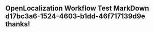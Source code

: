<properties
ms.topic="hero-topic"
ms.test1="hero-topic"
ms.test2="test"/>

## OpenLocalization Workflow Test MarkDown d17bc3a6-1524-4603-b1dd-46f717139d9e thanks!
